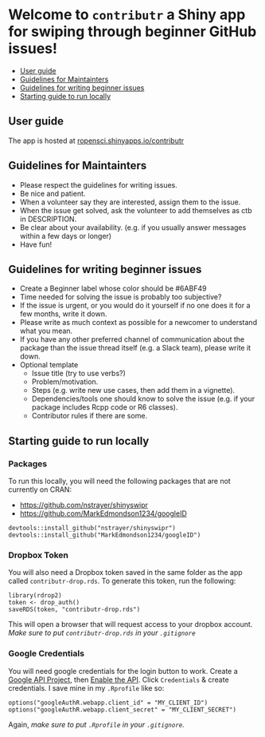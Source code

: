 Welcome to `contributr` a Shiny app for swiping through beginner GitHub issues!
================

-   [User guide](#user-guide)
-   [Guidelines for Maintainters](#guidelines-for-maintainters)
-   [Guidelines for writing beginner issues](#guidelines-for-writing-beginner-issues)
-   [Starting guide to run locally](#starting-guide-to-run-locally)

<!-- README.md is generated from README.Rmd. Please edit that file -->
User guide
----------

The app is hosted at [ropensci.shinyapps.io/contributr](https://ropensci.shinyapps.io/contributr/)

Guidelines for Maintainters
---------------------------

-   Please respect the guidelines for writing issues.
-   Be nice and patient.
-   When a volunteer say they are interested, assign them to the issue.
-   When the issue get solved, ask the volunteer to add themselves as ctb in DESCRIPTION.
-   Be clear about your availability. (e.g. if you usually answer messages within a few days or longer)
-   Have fun!

Guidelines for writing beginner issues
--------------------------------------

-   Create a Beginner label whose color should be \#6ABF49
-   Time needed for solving the issue is probably too subjective?
-   If the issue is urgent, or you would do it yourself if no one does it for a few months, write it down.
-   Please write as much context as possible for a newcomer to understand what you mean.
-   If you have any other preferred channel of communication about the package than the issue thread itself (e.g. a Slack team), please write it down.
-   Optional template
    -   Issue title (try to use verbs?)
    -   Problem/motivation.
    -   Steps (e.g. write new use cases, then add them in a vignette).
    -   Dependencies/tools one should know to solve the issue (e.g. if your package includes Rcpp code or R6 classes).
    -   Contributor rules if there are some.

Starting guide to run locally
-----------------------------

### Packages

To run this locally, you will need the following packages that are not currently on CRAN:

-   <https://github.com/nstrayer/shinyswipr>
-   <https://github.com/MarkEdmondson1234/googleID>

<!-- -->

    devtools::install_github("nstrayer/shinyswipr")
    devtools::install_github("MarkEdmondson1234/googleID")

### Dropbox Token

You will also need a Dropbox token saved in the same folder as the app called `contributr-drop.rds`. To generate this token, run the following:

    library(rdrop2)
    token <- drop_auth()
    saveRDS(token, "contributr-drop.rds")

This will open a browser that will request access to your dropbox account. *Make sure to put `contributr-drop.rds` in your `.gitignore`*

### Google Credentials

You will need google credentials for the login button to work. Create a [Google API Project](https://console.developers.google.com/iam-admin/projects), then [Enable the API](https://console.developers.google.com/iam-admin/projects). Click `Credentials` & create credentials. I save mine in my `.Rprofile` like so:

    options("googleAuthR.webapp.client_id" = "MY_CLIENT_ID")
    options("googleAuthR.webapp.client_secret" = "MY_CLIENT_SECRET")

Again, *make sure to put `.Rprofile` in your `.gitignore`.*
